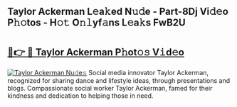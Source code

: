 ## Taylor Ackerman L𝚎a𝚔ed N𝚞𝚍e - Part-8Dj Vi𝚍𝚎o P𝚑𝚘tos - H𝚘𝚝 O𝚗𝚕yf𝚊ns L𝚎a𝚔s FwB2U

# <h2><a href="http://kf2u7b4.oniu.top/?m=Taylor+Ackerman">🔗👉 🔴 Taylor Ackerman P𝚑ot𝚘𝚜 V𝚒d𝚎o</a></h2>

[![Taylor Ackerman Nu𝚍e𝚜](https://i.imgur.com/0qMVB7G.gif)](http://kf2u7b4.oniu.top/?m=Taylor+Ackerman)
Social media innovator Taylor Ackerman, recognized for sharing dance and lifestyle ideas, through presentations and blogs. Compassionate social worker Taylor Ackerman, famed for their kindness and dedication to helping those in need.  
